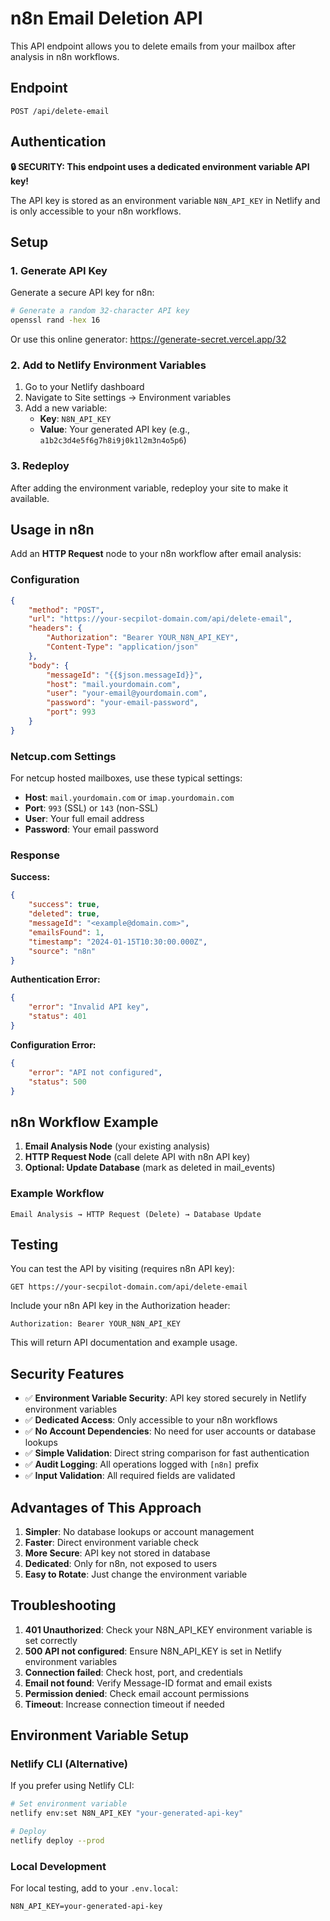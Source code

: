 # n8n Email Deletion API

This API endpoint allows you to delete emails from your mailbox after analysis in n8n workflows.

## Endpoint

```
POST /api/delete-email
```

## Authentication

**🔒 SECURITY: This endpoint uses a dedicated environment variable API key!**

The API key is stored as an environment variable `N8N_API_KEY` in Netlify and is only accessible to
your n8n workflows.

## Setup

### 1. Generate API Key

Generate a secure API key for n8n:

```bash
# Generate a random 32-character API key
openssl rand -hex 16
```

Or use this online generator: https://generate-secret.vercel.app/32

### 2. Add to Netlify Environment Variables

1. Go to your Netlify dashboard
2. Navigate to Site settings → Environment variables
3. Add a new variable:
    - **Key**: `N8N_API_KEY`
    - **Value**: Your generated API key (e.g., `a1b2c3d4e5f6g7h8i9j0k1l2m3n4o5p6`)

### 3. Redeploy

After adding the environment variable, redeploy your site to make it available.

## Usage in n8n

Add an **HTTP Request** node to your n8n workflow after email analysis:

### Configuration

```json
{
    "method": "POST",
    "url": "https://your-secpilot-domain.com/api/delete-email",
    "headers": {
        "Authorization": "Bearer YOUR_N8N_API_KEY",
        "Content-Type": "application/json"
    },
    "body": {
        "messageId": "{{$json.messageId}}",
        "host": "mail.yourdomain.com",
        "user": "your-email@yourdomain.com",
        "password": "your-email-password",
        "port": 993
    }
}
```

### Netcup.com Settings

For netcup hosted mailboxes, use these typical settings:

-   **Host**: `mail.yourdomain.com` or `imap.yourdomain.com`
-   **Port**: `993` (SSL) or `143` (non-SSL)
-   **User**: Your full email address
-   **Password**: Your email password

### Response

**Success:**

```json
{
    "success": true,
    "deleted": true,
    "messageId": "<example@domain.com>",
    "emailsFound": 1,
    "timestamp": "2024-01-15T10:30:00.000Z",
    "source": "n8n"
}
```

**Authentication Error:**

```json
{
    "error": "Invalid API key",
    "status": 401
}
```

**Configuration Error:**

```json
{
    "error": "API not configured",
    "status": 500
}
```

## n8n Workflow Example

1. **Email Analysis Node** (your existing analysis)
2. **HTTP Request Node** (call delete API with n8n API key)
3. **Optional: Update Database** (mark as deleted in mail_events)

### Example Workflow

```
Email Analysis → HTTP Request (Delete) → Database Update
```

## Testing

You can test the API by visiting (requires n8n API key):

```
GET https://your-secpilot-domain.com/api/delete-email
```

Include your n8n API key in the Authorization header:

```
Authorization: Bearer YOUR_N8N_API_KEY
```

This will return API documentation and example usage.

## Security Features

-   ✅ **Environment Variable Security**: API key stored securely in Netlify environment variables
-   ✅ **Dedicated Access**: Only accessible to your n8n workflows
-   ✅ **No Account Dependencies**: No need for user accounts or database lookups
-   ✅ **Simple Validation**: Direct string comparison for fast authentication
-   ✅ **Audit Logging**: All operations logged with `[n8n]` prefix
-   ✅ **Input Validation**: All required fields are validated

## Advantages of This Approach

1. **Simpler**: No database lookups or account management
2. **Faster**: Direct environment variable check
3. **More Secure**: API key not stored in database
4. **Dedicated**: Only for n8n, not exposed to users
5. **Easy to Rotate**: Just change the environment variable

## Troubleshooting

1. **401 Unauthorized**: Check your N8N_API_KEY environment variable is set correctly
2. **500 API not configured**: Ensure N8N_API_KEY is set in Netlify environment variables
3. **Connection failed**: Check host, port, and credentials
4. **Email not found**: Verify Message-ID format and email exists
5. **Permission denied**: Check email account permissions
6. **Timeout**: Increase connection timeout if needed

## Environment Variable Setup

### Netlify CLI (Alternative)

If you prefer using Netlify CLI:

```bash
# Set environment variable
netlify env:set N8N_API_KEY "your-generated-api-key"

# Deploy
netlify deploy --prod
```

### Local Development

For local testing, add to your `.env.local`:

```
N8N_API_KEY=your-generated-api-key
```
